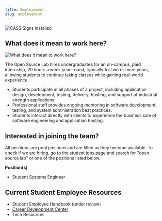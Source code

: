 ```yaml
---
title: Employement
slug: employement
---
```


![CASS Signs Installed](/images/CASSSignsInstalled.JPG)

What does it mean to work here?
-------------------------------

![What does it mean to work here?](/images/SEQuotesCollage.png#center)

The Open Source Lab hires undergraduates for an on-campus, paid internship, 20
hours a week year-round, typically for two or more years, allowing students to
continue taking classes while gaining real-world experience.

* Students participate in all phases of a project, including application design,
  development, testing, delivery, hosting, and support of industrial strength
  applications.
* Professional staff provides ongoing mentoring in software development,
  testing, and system administration best practices.
* Students interact directly with clients to experience the business side of
  software engineering and application hosting.

Interested in joining the team?
-------------------------------

All positions are pool positions and are filled as they become available. To
check if we are hiring, go to the [student jobs page](https://jobs.oregonstate.edu/postings/search?utf8=%E2%9C%93&query=&query_v0_posted_at_date=&query_position_type_id=5&query_organizational_tier_3_id=any&1970=&1971=&225=&2134=&2136=&2137=&commit=Search) and search for "open
source lab" or one of the positions listed below.

**Position(s)**

* Student Systems Engineer

Current Student Employee Resources
----------------------------------

* Student Employee Handbook (under review)
* [Career Development Center](http://career.oregonstate.edu/)
* Tech Resources
